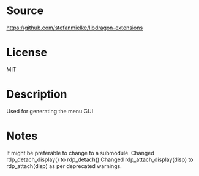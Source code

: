 # Source
https://github.com/stefanmielke/libdragon-extensions

# License
MIT

# Description
Used for generating the menu GUI

# Notes
It might be preferable to change to a submodule.
Changed rdp_detach_display() to rdp_detach()
Changed rdp_attach_display(disp) to rdp_attach(disp) as per deprecated warnings.